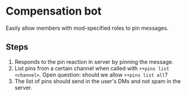 # Compensation bot

Easily allow members with mod-specified roles to pin messages.

## Steps

1. Responds to the pin reaction in server by pinning the message.
2. List pins from a certain channel when called with `++pins list <channel>`. Open question: should we allow `++pins list all`?
3. The list of pins should send in the user's DMs and not spam in the server.

